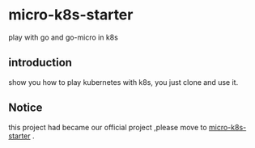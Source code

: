 # micro-k8s-starter
play with go and go-micro in k8s 

## introduction

show you how to play kubernetes with k8s, you just clone and use it.

## Notice

this project had became our official project ,please move to [micro-k8s-starter](https://github.com/micro-in-cn/starter-kit) .
